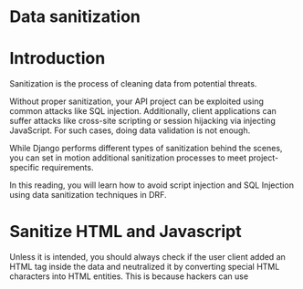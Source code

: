 # Data sanitization

# Introduction

Sanitization is the process of cleaning data from potential threats. 

Without proper sanitization, your API project can be exploited using common attacks like SQL injection. Additionally, client applications can suffer attacks like cross-site scripting or session hijacking via injecting JavaScript. For such cases, doing data validation is not enough. 

While Django performs different types of sanitization behind the scenes, you can set in motion additional sanitization processes to meet project-specific requirements.

In this reading, you will learn how to avoid script injection and SQL Injection using data sanitization techniques in DRF.

# Sanitize HTML and Javascript

Unless it is intended, you should always check if the user client added an HTML tag inside the data and neutralized it by converting special HTML characters into HTML entities. This is because hackers can use **<script>** tags to inject JavaScript and **<img>** tags to add unwanted trackers.

Imagine someone inputs **`Tomato Pasta <script>alert(‘hello’)</script>`** as a menu item. If you don’t sanitize the data, the script tag will successfully execute when you display this menu title. Attackers can inject malicious scripts in this way. An alert like **(‘hello’)** cannot do any harm, but attackers can inject malicious code which can be harmful.

There is a popular third-party package called **bleach** that can help you to clean this. It will convert all HTML special characters like **<’, ‘>** and other tags to HTML entities so that the browser doesn’t execute them as HTML anymore.

# Install bleach

## Step 1

Install the bleach package using pipenv first.

```python
pipenv install bleach
```

## Step 2

Import the bleach module in the **`serializers.py`** file.

```python
import bleach
```

## Step 3

Sanitize the field data using both the **`validate_field()`** and **`validate()`** methods. Inside these validation methods, you have to use the **`clean()`** function provided by the bleach module to clean up the input data.

To sanitize the title field, write a **`validate_title()`** method above the Meta class in the **`MenuItemSerializer`**.

```python
def validate_title(self, value):
        return bleach.clean(value)
```

## Test it

If you send a **`POST`** request to the **`menu-items`** endpoint with HTML tags in the title field, the input data submitted by the client or user will be sanitized properly. Note how the script tag has been converted to HTML entities in the screenshot below.

![Untitled](Data%20sanitization%20cfd76fc92d07448dbafcabca1e9adbef/Untitled.png)

Without sanitization, the input data will be saved in the database as it was submitted.

![Untitled](Data%20sanitization%20cfd76fc92d07448dbafcabca1e9adbef/Untitled%201.png)

You can also sanitize the title field inside the validate method using this line of code.

```python
attrs['title'] = bleach.clean(attrs['title'])
```

This way, you can sanitize multiple fields from one single place. Here is the complete **`validate()`** method inside the **`MenuItemSerializer`**.

```python
def validate(self, attrs):
        attrs['title'] = bleach.clean(attrs['title'])
        if(attrs['price']<2):
            raise serializers.ValidationError('Price should not be less than 2.0')
        if(attrs['inventory']<0):
            raise serializers.ValidationError('Stock cannot be negative')
        return super().validate(attrs)
```

# Preventing SQL injection

SQL injection is commonly used by attackers by injecting SQL queries in the input data to perform malicious actions in the database.

Preventing SQL injection is comparatively easy. Although it is usually not advisable to run raw SQL there are cases where it’s necessary. Still, if you really need to run raw SQL, you must escape the parameters using string placeholders.  

You should never keep the placeholder inside quotations because then you will be at risk of SQL injection. Below are one correct and two incorrect examples of preventing SQL injection.

**Note:** *Always avoid running raw SQL queries unless it is absolutely necessary.*

****Correct way: Using parameterized query and no quotation****

```python
limit = request.GET.get(‘limit’)
MenuItem.objects.raw('SELECT * FROM LittleLemonAPI_menuitem LIMIT %s', [limit])
```

****Incorrect: Using string formatting****

```python
limit = request.GET.get(‘limit’)
MenuItem.objects.raw('SELECT * FROM LittleLemonAPI_menuitem LIMIT %s' % limit)
```

****Incorrect: Using a string placeholder inside quotation****

```python
limit = request.GET.get(‘limit’) 
MenuItem.objects.raw(“SELECT * FROM LittleLemonAPI_menuitem LIMIT ‘%s' “, [limit])
```

# Conclusion

In this reading, you learned that it is important to sanitize data to protect data from potential threats such as script injection and SQL injection. You now know about a few practical ways to sanitize your data in DRF.